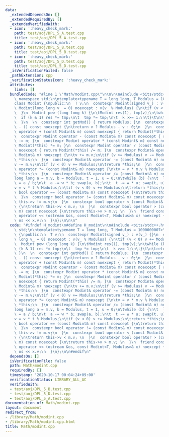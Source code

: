 ```yaml
---
data:
  _extendedDependsOn: []
  _extendedRequiredBy: []
  _extendedVerifiedWith:
  - icon: ':heavy_check_mark:'
    path: test/aoj/DPL_5_A.test.cpp
    title: test/aoj/DPL_5_A.test.cpp
  - icon: ':heavy_check_mark:'
    path: test/aoj/DPL_5_B.test.cpp
    title: test/aoj/DPL_5_B.test.cpp
  - icon: ':heavy_check_mark:'
    path: test/aoj/DPL_5_D.test.cpp
    title: test/aoj/DPL_5_D.test.cpp
  _isVerificationFailed: false
  _pathExtension: cpp
  _verificationStatusIcon: ':heavy_check_mark:'
  attributes:
    links: []
  bundledCode: "#line 1 \"Math/modint.cpp\"\n\n\n\n#include <bits/stdc++.h>\n\nusing\
    \ namespace std;\n\ntemplate<typename T = long long, T Modulus = 1000000007>\n\
    class Modint {\npublic:\n  T v;\n  constexpr Modint(signed v_) : v(v_) {}\n  constexpr\
    \ Modint(long long v_ = 0) noexcept : v(v_ % Modulus) {\n\tif (v < 0) v += Modulus;\n\
    \  }\n  Modint pow (long long k) {\n\tModint res(1), tmp(v);\n\twhile (k) {\n\t\
    \  if (k & 1) res *= tmp;\n\t  tmp *= tmp;\n\t  k >>= 1;\n\t}\t\n\treturn res;\n\
    \  }\n  \n  constexpr int getMod() { return Modulus; }\n  constexpr Modint operator\
    \ - () const noexcept {\n\treturn v ? Modulus - v : 0;\n  }\n  constexpr Modint\
    \ operator + (const Modint& m) const noexcept { return Modint(*this) += m; }\n\
    \  constexpr Modint operator - (const Modint& m) const noexcept { return Modint(*this)\
    \ -= m; }\n  constexpr Modint operator * (const Modint& m) const noexcept { return\
    \ Modint(*this) *= m; }\n  constexpr Modint operator / (const Modint& m) const\
    \ noexcept { return Modint(*this) /= m; }\n  constexpr Modint& operator += (const\
    \ Modint& m) noexcept {\n\tv += m.v;\n\tif (v >= Modulus) v -= Modulus;\n\treturn\
    \ *this;\n  }\n  constexpr Modint& operator -= (const Modint& m) noexcept {\n\t\
    v -= m.v;\n\tif (v < 0) v += Modulus;\n\treturn *this;\n  }\n  constexpr Modint&\
    \ operator *= (const Modint& m) noexcept {\n\tv = v * m.v % Modulus;\n\treturn\
    \ *this;\n  }\n  constexpr Modint& operator /= (const Modint& m) noexcept {\n\t\
    long long a = m.v, b = Modulus, t = 1, u = 0;\n\twhile (b) {\n\t  long long w\
    \ = a / b;\n\t  a -= w * b; swap(a, b);\n\t  t -= w * u; swap(t, u);\n\t}\n\t\
    v = v * t % Modulus;\n\tif (v < 0) v += Modulus;\n\treturn *this;\n  }\n  constexpr\
    \ bool operator == (const Modint& m) const noexcept {\n\treturn this->v == m.v;\n\
    \  }\n  constexpr bool operator != (const Modint& m) const noexcept {\n\treturn\
    \ this->v != m.v;\n  }\n  constexpr bool operator < (const Modint& m) const noexcept\
    \ {\n\treturn this->v < m.v; \n  }\n  constexpr bool operator > (const Modint&\
    \ m) const noexcept {\n\treturn this->v > m.v; \n  }\n  friend constexpr ostream&\
    \ operator << (ostream &os, const Modint<T, Modulus>& x) noexcept {\n\treturn\
    \ os << x.v;\n  }\n};\n\n\n"
  code: "#ifndef H_modint\n#define H_modint\n\n#include <bits/stdc++.h>\n\nusing namespace\
    \ std;\n\ntemplate<typename T = long long, T Modulus = 1000000007>\nclass Modint\
    \ {\npublic:\n  T v;\n  constexpr Modint(signed v_) : v(v_) {}\n  constexpr Modint(long\
    \ long v_ = 0) noexcept : v(v_ % Modulus) {\n\tif (v < 0) v += Modulus;\n  }\n\
    \  Modint pow (long long k) {\n\tModint res(1), tmp(v);\n\twhile (k) {\n\t  if\
    \ (k & 1) res *= tmp;\n\t  tmp *= tmp;\n\t  k >>= 1;\n\t}\t\n\treturn res;\n \
    \ }\n  \n  constexpr int getMod() { return Modulus; }\n  constexpr Modint operator\
    \ - () const noexcept {\n\treturn v ? Modulus - v : 0;\n  }\n  constexpr Modint\
    \ operator + (const Modint& m) const noexcept { return Modint(*this) += m; }\n\
    \  constexpr Modint operator - (const Modint& m) const noexcept { return Modint(*this)\
    \ -= m; }\n  constexpr Modint operator * (const Modint& m) const noexcept { return\
    \ Modint(*this) *= m; }\n  constexpr Modint operator / (const Modint& m) const\
    \ noexcept { return Modint(*this) /= m; }\n  constexpr Modint& operator += (const\
    \ Modint& m) noexcept {\n\tv += m.v;\n\tif (v >= Modulus) v -= Modulus;\n\treturn\
    \ *this;\n  }\n  constexpr Modint& operator -= (const Modint& m) noexcept {\n\t\
    v -= m.v;\n\tif (v < 0) v += Modulus;\n\treturn *this;\n  }\n  constexpr Modint&\
    \ operator *= (const Modint& m) noexcept {\n\tv = v * m.v % Modulus;\n\treturn\
    \ *this;\n  }\n  constexpr Modint& operator /= (const Modint& m) noexcept {\n\t\
    long long a = m.v, b = Modulus, t = 1, u = 0;\n\twhile (b) {\n\t  long long w\
    \ = a / b;\n\t  a -= w * b; swap(a, b);\n\t  t -= w * u; swap(t, u);\n\t}\n\t\
    v = v * t % Modulus;\n\tif (v < 0) v += Modulus;\n\treturn *this;\n  }\n  constexpr\
    \ bool operator == (const Modint& m) const noexcept {\n\treturn this->v == m.v;\n\
    \  }\n  constexpr bool operator != (const Modint& m) const noexcept {\n\treturn\
    \ this->v != m.v;\n  }\n  constexpr bool operator < (const Modint& m) const noexcept\
    \ {\n\treturn this->v < m.v; \n  }\n  constexpr bool operator > (const Modint&\
    \ m) const noexcept {\n\treturn this->v > m.v; \n  }\n  friend constexpr ostream&\
    \ operator << (ostream &os, const Modint<T, Modulus>& x) noexcept {\n\treturn\
    \ os << x.v;\n  }\n};\n\n#endif\n"
  dependsOn: []
  isVerificationFile: false
  path: Math/modint.cpp
  requiredBy: []
  timestamp: '2020-10-17 00:04:24+09:00'
  verificationStatus: LIBRARY_ALL_AC
  verifiedWith:
  - test/aoj/DPL_5_B.test.cpp
  - test/aoj/DPL_5_D.test.cpp
  - test/aoj/DPL_5_A.test.cpp
documentation_of: Math/modint.cpp
layout: document
redirect_from:
- /library/Math/modint.cpp
- /library/Math/modint.cpp.html
title: Math/modint.cpp
---
```


